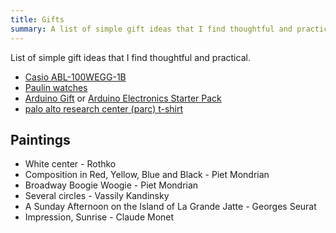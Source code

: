```yaml
---
title: Gifts
summary: A list of simple gift ideas that I find thoughtful and practical.
---
```


List of simple gift ideas that I find thoughtful and practical.

- [Casio ABL-100WEGG-1B](https://www.casio.com/intl/watches/casio/standard/vintage/abl-100/)
- [Paulin watches](https://www.paulinwatches.com/collections/watches)
- [Arduino Gift](https://store.arduino.cc/en-se/pages/holiday-gift-2024) or [Arduino Electronics Starter Pack](https://www.makershed.com/products/make-arduino-electronics-starter-pack?variant=42693246910657&fbclid=PAZXh0bgNhZW0CMTEAAabFpf5FaFd7-_W8kWzO3gzDtpoKZ42W4Qoh1EZ06uRzf9wkUtDMn2Mtpv0_aem_CanIlqjoWs-PI7K9U58d9A)
- [palo alto research center (parc) t-shirt](https://levelsio.com/products/palo-alto-research-center-parc-t-shirt-100-cotton)

## Paintings
- White center - Rothko
- Composition in Red, Yellow, Blue and Black - Piet Mondrian
- Broadway Boogie Woogie - Piet Mondrian
- Several circles - Vassily Kandinsky
- A Sunday Afternoon on the Island of La Grande Jatte - Georges Seurat
- Impression, Sunrise - Claude Monet